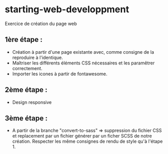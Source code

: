 # starting-web-developpment

Exercice de création du page web


## 1ère étape : 

- Création à partir d'une page existante avec, comme consigne de la reproduire à l'identique.
- Maîtriser les différents éléments CSS nécessaires et les paramêtrer correctement.
- Importer les icones à partir de fontawesome.

## 2ème étape : 

- Design responsive

## 3ème étape : 

- A partir de la branche "convert-to-sass" => suppression du fichier CSS et replacement par un fichier générer par un ficher SCSS de notre création. Respecter les même consignes de rendu de style qu'à l'étape 1.
